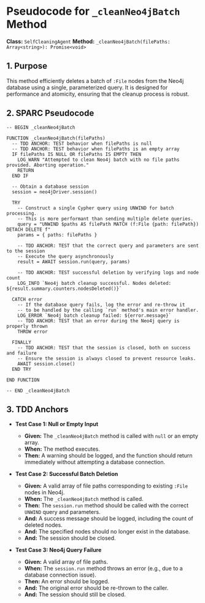 # Pseudocode for `_cleanNeo4jBatch` Method

**Class:** `SelfCleaningAgent`
**Method:** `_cleanNeo4jBatch(filePaths: Array<string>): Promise<void>`

## 1. Purpose

This method efficiently deletes a batch of `:File` nodes from the Neo4j database using a single, parameterized query. It is designed for performance and atomicity, ensuring that the cleanup process is robust.

## 2. SPARC Pseudocode

```pseudocode
-- BEGIN _cleanNeo4jBatch

FUNCTION _cleanNeo4jBatch(filePaths)
  -- TDD ANCHOR: TEST behavior when filePaths is null
  -- TDD ANCHOR: TEST behavior when filePaths is an empty array
  IF filePaths IS NULL OR filePaths IS EMPTY THEN
    LOG_WARN "Attempted to clean Neo4j batch with no file paths provided. Aborting operation."
    RETURN
  END IF

  -- Obtain a database session
  session = neo4jDriver.session()

  TRY
    -- Construct a single Cypher query using UNWIND for batch processing.
    -- This is more performant than sending multiple delete queries.
    query = "UNWIND $paths AS filePath MATCH (f:File {path: filePath}) DETACH DELETE f"
    params = { paths: filePaths }

    -- TDD ANCHOR: TEST that the correct query and parameters are sent to the session
    -- Execute the query asynchronously
    result = AWAIT session.run(query, params)

    -- TDD ANCHOR: TEST successful deletion by verifying logs and node count
    LOG_INFO `Neo4j batch cleanup successful. Nodes deleted: ${result.summary.counters.nodesDeleted()}`

  CATCH error
    -- If the database query fails, log the error and re-throw it
    -- to be handled by the calling `run` method's main error handler.
    LOG_ERROR `Neo4j batch cleanup failed: ${error.message}`
    -- TDD ANCHOR: TEST that an error during the Neo4j query is properly thrown
    THROW error

  FINALLY
    -- TDD ANCHOR: TEST that the session is closed, both on success and failure
    -- Ensure the session is always closed to prevent resource leaks.
    AWAIT session.close()
  END TRY

END FUNCTION

-- END _cleanNeo4jBatch
```

## 3. TDD Anchors

-   **Test Case 1: Null or Empty Input**
    -   **Given:** The `_cleanNeo4jBatch` method is called with `null` or an empty array.
    -   **When:** The method executes.
    -   **Then:** A warning should be logged, and the function should return immediately without attempting a database connection.

-   **Test Case 2: Successful Batch Deletion**
    -   **Given:** A valid array of file paths corresponding to existing `:File` nodes in Neo4j.
    -   **When:** The `_cleanNeo4jBatch` method is called.
    -   **Then:** The `session.run` method should be called with the correct `UNWIND` query and parameters.
    -   **And:** A success message should be logged, including the count of deleted nodes.
    -   **And:** The specified nodes should no longer exist in the database.
    -   **And:** The session should be closed.

-   **Test Case 3: Neo4j Query Failure**
    -   **Given:** A valid array of file paths.
    -   **When:** The `session.run` method throws an error (e.g., due to a database connection issue).
    -   **Then:** An error should be logged.
    -   **And:** The original error should be re-thrown to the caller.
    -   **And:** The session should still be closed.